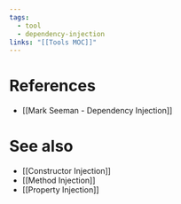 ```yaml
---
tags:
  - tool
  - dependency-injection
links: "[[Tools MOC]]"
---
```

# References

- [[Mark Seeman - Dependency Injection]]

# See also

- [[Constructor Injection]]
- [[Method Injection]]
- [[Property Injection]]
